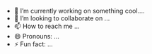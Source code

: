 - 🌱 I’m currently working on something cool....
- 💞️ I’m looking to collaborate on ...
- 📫 How to reach me ...
- 😄 Pronouns: ...
- ⚡ Fun fact: ...

<!---
losanateutau/losanateutau is a ✨ special ✨ repository because its `README.md` (this file) appears on your GitHub profile.
You can click the Preview link to take a look at your changes.
--->
